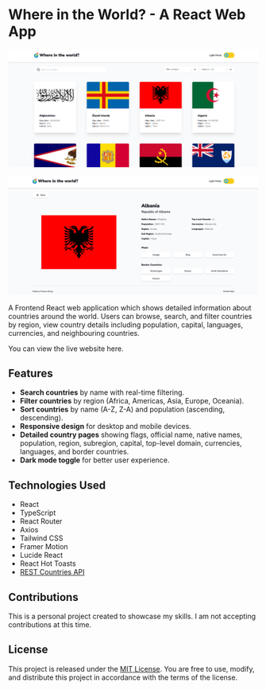 # Where in the World? - A React Web App

![Home page](assets/home.png)

![Details page](assets/details.png)

A Frontend React web application which shows detailed information about countries around the world. Users can browse, search, and filter countries by region, view country details including population, capital, languages, currencies, and neighbouring countries.

You can view the live website here.

## Features

- **Search countries** by name with real-time filtering.
- **Filter countries** by region (Africa, Americas, Asia, Europe, Oceania).
- **Sort countries** by name (A-Z, Z-A) and population (ascending, descending).
- **Responsive design** for desktop and mobile devices.
- **Detailed country pages** showing flags, official name, native names, population, region, subregion, capital, top-level domain, currencies, languages, and border countries.
- **Dark mode toggle** for better user experience.

## Technologies Used

- React
- TypeScript
- React Router
- Axios
- Tailwind CSS
- Framer Motion
- Lucide React
- React Hot Toasts
- [REST Countries API](https://restcountries.com/)

## Contributions

This is a personal project created to showcase my skills. I am not accepting contributions at this time.

## License

This project is released under the [MIT License](LICENSE). You are free to use, modify, and distribute this project in accordance with the terms of the license.
